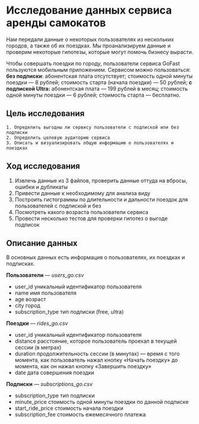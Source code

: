 # Исследование данных сервиса аренды самокатов

Нам передали данные о некоторых пользователях из нескольких городов, а также об их поездках. Мы проанализируем данные и проверим некоторые гипотезы, которые могут помочь бизнесу вырасти.

Чтобы совершать поездки по городу, пользователи сервиса GoFast пользуются мобильным приложением. Сервисом можно пользоваться:
**без подписки**:
  абонентская плата отсутствует;
стоимость одной минуты поездки — 8 рублей;
стоимость старта (начала поездки) — 50 рублей;
**с подпиской Ultra:**
абонентская плата — 
199 рублей в месяц;
стоимость одной минуты поездки — 6 рублей;
стоимость старта — бесплатно.

## Цель исследования
    
    1. Определить выгодны ли сервису пользователи с подпиской или без подписки
    2. Определить целевую аудиторию сервиса
    3. Описать и визуализировать общую информацию о пользователях и поездках

## Ход исследования

1. Извлечь данные из 3 файлов, проверить данные оттуда на вбросы, ошибки и дубликаты
2. Привести данные к необходимому для анализа виду
3. Построить гистограммы по длительности и дальности поездок для пользователей с подпиской и без
4. Посмотреть какого возраста пользователи сервиса 
5. Провести несколько тестов для проверки гипотез о  выгоде подписок

## Описание данных

В основных данных есть информация о пользователях, их поездках и подписках.

**Пользователи** — *users_go.csv*
- user_id	уникальный идентификатор пользователя
- name	имя пользователя
- age	возраст
- city	город
- subscription_type	тип подписки (free, ultra)
  
**Поездки** — *rides_go.csv*
- user_id	уникальный идентификатор пользователя
- distance	расстояние, которое пользователь проехал в текущей сессии (в метрах)
- duration	продолжительность сессии (в минутах) — время с того момента, как пользователь нажал кнопку «Начать поездку» до момента, как он нажал кнопку «Завершить поездку»
- date	дата совершения поездки

**Подписки** — *subscriptions_go.csv*
- subscription_type	тип подписки
- minute_price	стоимость одной минуты поездки по данной подписке
- start_ride_price	стоимость начала поездки
- subscription_fee	стоимость ежемесячного платежа
